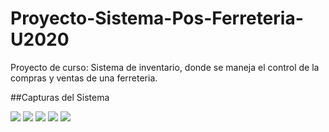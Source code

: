 # Proyecto-Sistema-Pos-Ferreteria-U2020
Proyecto de curso: Sistema de inventario, donde se maneja el control de la compras y ventas de una ferreteria.

##Capturas del Sistema

<img src="https://github.com/alexbob17/Proyecto-Sistema-Pos-Ferreteria-U2020/blob/main/Screenshot/Captura%20de%20pantalla%20(165).png?raw=true">

<img src="https://github.com/alexbob17/Proyecto-Sistema-Pos-Ferreteria-U2020/blob/main/Screenshot/Captura%20de%20pantalla%20(166).png?raw=true">

<img src="https://github.com/alexbob17/Proyecto-Sistema-Pos-Ferreteria-U2020/blob/main/Screenshot/Captura%20de%20pantalla%20(171).png?raw=true">

<img src="https://github.com/alexbob17/Proyecto-Sistema-Pos-Ferreteria-U2020/blob/main/Screenshot/Captura%20de%20pantalla%20(179).png?raw=true">

<img src="https://github.com/alexbob17/Proyecto-Sistema-Pos-Ferreteria-U2020/blob/main/Screenshot/Captura%20de%20pantalla%20(219).png?raw=true">




